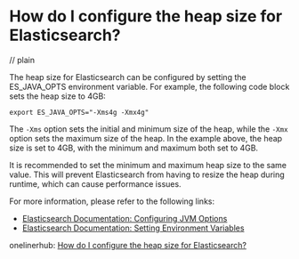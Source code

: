 # How do I configure the heap size for Elasticsearch?
// plain

The heap size for Elasticsearch can be configured by setting the ES_JAVA_OPTS environment variable. For example, the following code block sets the heap size to 4GB:

```
export ES_JAVA_OPTS="-Xms4g -Xmx4g"
```

The `-Xms` option sets the initial and minimum size of the heap, while the `-Xmx` option sets the maximum size of the heap. In the example above, the heap size is set to 4GB, with the minimum and maximum both set to 4GB.

It is recommended to set the minimum and maximum heap size to the same value. This will prevent Elasticsearch from having to resize the heap during runtime, which can cause performance issues.

For more information, please refer to the following links:

- [Elasticsearch Documentation: Configuring JVM Options](https://www.elastic.co/guide/en/elasticsearch/reference/current/heap-size.html)
- [Elasticsearch Documentation: Setting Environment Variables](https://www.elastic.co/guide/en/elasticsearch/reference/current/setting-environment-variables.html)

onelinerhub: [How do I configure the heap size for Elasticsearch?](https://onelinerhub.com/elasticsearch/how-do-i-configure-the-heap-size-for-elasticsearch)